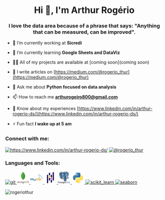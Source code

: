 <h1 align="center">Hi 👋, I'm Arthur Rogério</h1>
<h3 align="center">I love the data area because of a phrase that says: "Anything that can be measured, can be improved".</h3>

- 🔭 I’m currently working at **Sicredi**

- 🌱 I’m currently learning **Google Sheets and DataViz**

- 👨‍💻 All of my projects are available at [coming soon](coming soon)

- 📝 I write articles on [https://medium.com/@rogerio_thur](https://medium.com/@rogerio_thur)

- 💬 Ask me about **Python focused on data analysis**

- 📫 How to reach me **arthurogeiro800@gmail.com**

- 📄 Know about my experiences [https://www.linkedin.com/in/arthur-rogerio-ds/](https://www.linkedin.com/in/arthur-rogerio-ds/)

- ⚡ Fun fact **I wake up at 5 am**

<h3 align="left">Connect with me:</h3>
<p align="left">
<a href="https://linkedin.com/in/https://www.linkedin.com/in/arthur-rogerio-ds/" target="blank"><img align="center" src="https://raw.githubusercontent.com/rahuldkjain/github-profile-readme-generator/master/src/images/icons/Social/linked-in-alt.svg" alt="https://www.linkedin.com/in/arthur-rogerio-ds/" height="30" width="40" /></a>
<a href="https://medium.com/@rogerio_thur" target="blank"><img align="center" src="https://raw.githubusercontent.com/rahuldkjain/github-profile-readme-generator/master/src/images/icons/Social/medium.svg" alt="@rogerio_thur" height="30" width="40" /></a>
</p>

<h3 align="left">Languages and Tools:</h3>
<p align="left"> <a href="https://git-scm.com/" target="_blank" rel="noreferrer"> <img src="https://www.vectorlogo.zone/logos/git-scm/git-scm-icon.svg" alt="git" width="40" height="40"/> </a> <a href="https://www.mongodb.com/" target="_blank" rel="noreferrer"> <img src="https://raw.githubusercontent.com/devicons/devicon/master/icons/mongodb/mongodb-original-wordmark.svg" alt="mongodb" width="40" height="40"/> </a> <a href="https://www.mysql.com/" target="_blank" rel="noreferrer"> <img src="https://raw.githubusercontent.com/devicons/devicon/master/icons/mysql/mysql-original-wordmark.svg" alt="mysql" width="40" height="40"/> </a> <a href="https://pandas.pydata.org/" target="_blank" rel="noreferrer"> <img src="https://raw.githubusercontent.com/devicons/devicon/2ae2a900d2f041da66e950e4d48052658d850630/icons/pandas/pandas-original.svg" alt="pandas" width="40" height="40"/> </a> <a href="https://www.postgresql.org" target="_blank" rel="noreferrer"> <img src="https://raw.githubusercontent.com/devicons/devicon/master/icons/postgresql/postgresql-original-wordmark.svg" alt="postgresql" width="40" height="40"/> </a> <a href="https://www.python.org" target="_blank" rel="noreferrer"> <img src="https://raw.githubusercontent.com/devicons/devicon/master/icons/python/python-original.svg" alt="python" width="40" height="40"/> </a> <a href="https://scikit-learn.org/" target="_blank" rel="noreferrer"> <img src="https://upload.wikimedia.org/wikipedia/commons/0/05/Scikit_learn_logo_small.svg" alt="scikit_learn" width="40" height="40"/> </a> <a href="https://seaborn.pydata.org/" target="_blank" rel="noreferrer"> <img src="https://seaborn.pydata.org/_images/logo-mark-lightbg.svg" alt="seaborn" width="40" height="40"/> </a> </p>

<p><img align="center" src="https://github-readme-stats.vercel.app/api/top-langs?username=rogeriothur&show_icons=true&locale=en&layout=compact" alt="rogeriothur" /></p>



<!--

### Hi there 👋

**rogeriothur/rogeriothur** is a ✨ _special_ ✨ repository because its `README.md` (this file) appears on your GitHub profile.

Here are some ideas to get you started:

- 🔭 I’m currently working on ...
- 🌱 I’m currently learning ...
- 👯 I’m looking to collaborate on ...
- 🤔 I’m looking for help with ...
- 💬 Ask me about ...
- 📫 How to reach me: ...
- 😄 Pronouns: ...
- ⚡ Fun fact: ...
-->
